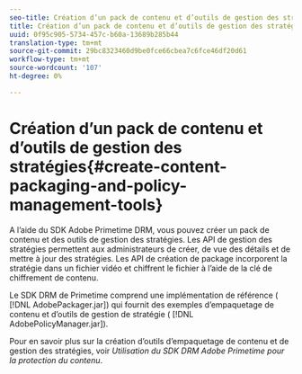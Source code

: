 ```yaml
---
seo-title: Création d’un pack de contenu et d’outils de gestion des stratégies
title: Création d’un pack de contenu et d’outils de gestion des stratégies
uuid: 0f95c905-5734-457c-b60a-13689b285b44
translation-type: tm+mt
source-git-commit: 29bc8323460d9be0fce66cbea7c6fce46df20d61
workflow-type: tm+mt
source-wordcount: '107'
ht-degree: 0%

---
```



# Création d’un pack de contenu et d’outils de gestion des stratégies{#create-content-packaging-and-policy-management-tools}

A l’aide du SDK Adobe Primetime DRM, vous pouvez créer un pack de contenu et des outils de gestion des stratégies. Les API de gestion des stratégies permettent aux administrateurs de créer, de vue des détails et de mettre à jour des stratégies. Les API de création de package incorporent la stratégie dans un fichier vidéo et chiffrent le fichier à l’aide de la clé de chiffrement de contenu.

Le SDK DRM de Primetime comprend une implémentation de référence ( [!DNL AdobePackager.jar]) qui fournit des exemples d’empaquetage de contenu et d’outils de gestion de stratégie ( [!DNL AdobePolicyManager.jar]).

Pour en savoir plus sur la création d’outils d’empaquetage de contenu et de gestion des stratégies, voir *Utilisation du SDK DRM Adobe Primetime pour la protection du contenu*.
